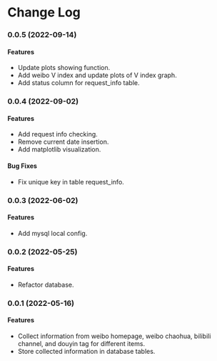 # Change Log

### 0.0.5 (2022-09-14)

#### Features

- Update plots showing function.
- Add weibo V index and update plots of V index graph.
- Add status column for request_info table.

### 0.0.4 (2022-09-02)

#### Features

- Add request info checking.
- Remove current date insertion.
- Add matplotlib visualization.

#### Bug Fixes

- Fix unique key in table request_info.

### 0.0.3 (2022-06-02)

#### Features

- Add mysql local config.

### 0.0.2 (2022-05-25)

#### Features

- Refactor database.

### 0.0.1 (2022-05-16)

#### Features

- Collect information from weibo homepage, weibo chaohua, bilibili channel, and douyin tag for different items.
- Store collected information in database tables.
